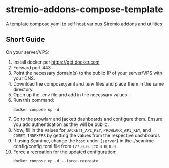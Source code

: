 # stremio-addons-compose-template
A template compose.yaml to self host various Stremio addons and utilities


## Short Guide 

On your server/VPS: 

1. Install docker per https://get.docker.com
2. Forward port 443
3. Point the necessary domain(s) to the public IP of your server/VPS with your DNS.
4. Download the compose.yaml and .env files and place them in the same directory.
5. Open up the .env file and add in the necessary values.
6. Run this command:
   ```
   docker compose up -d
   ```
7. Go to the prowlarr and jackett dashboards and configure them. Ensure you add authentication as they will be public.
8. Now, fill in the values for `JACKETT_API_KEY`, `PROWLARR_API_KEY`, and `COMET_INDEXERS` by getting the values from the respective dashboards
9. If using Seanime, change the `host` under `[server]` in the ./seanime-config/config.toml file from `127.0.0.1` to `0.0.0.0`
10. Force a recreation for the updated configuration:
    ```
    docker compose up -d --force-recreate
    ```
